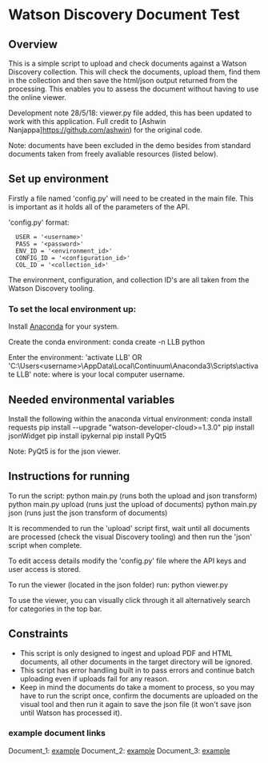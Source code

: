 # Watson Discovery Document Test
## Overview
This is a simple script to upload and check documents against a Watson Discovery collection. This will check the documents, upload them, find them in the collection and then save the html/json output returned from the processing. This enables you to assess the document without having to use the online viewer.

Development note 28/5/18: viewer.py file added, this has been updated to work with this application. Full credit to [Ashwin Nanjappa]https://github.com/ashwin) for the original code.

Note: documents have been excluded in the demo besides from standard documents taken from freely avaliable resources (listed below).

## Set up environment
Firstly a file named 'config.py' will need to be created in the main file. This is important as it holds all of the parameters of the API.

'config.py' format:

      USER = '<username>'
      PASS = '<password>'
      ENV_ID = '<environment_id>'
      CONFIG_ID = '<configuration_id>'
      COL_ID = '<collection_id>'

The environment, configuration, and collection ID's are all taken from the Watson Discovery tooling.

### To set the local environment up:
Install [Anaconda](https://www.anaconda.com/download/#download) for your system.

Create the conda environment:
  conda create -n LLB python

Enter the environment:
'activate LLB'
 OR
'C:\Users\<username>\AppData\Local\Continuum\Anaconda3\Scripts\activate LLB'
note: where <username> is your local computer username.

## Needed environmental variables
Install the following within the anaconda virtual environment:
    conda install requests
    pip install --upgrade "watson-developer-cloud>=1.3.0"
    pip install jsonWidget
    pip install ipykernal
    pip install PyQt5

Note: PyQt5 is for the json viewer.


## Instructions for running
To run the script:
    python main.py        (runs both the upload and json transform)
    python main.py upload     (runs just the upload of documents)
    python main.py json     (runs just the json transform of documents)

It is recommended to run the 'upload' script first, wait until all documents are processed (check the visual Discovery tooling) and then run the 'json' script when complete.

To edit access details modify the 'config.py' file where the API keys and user access is stored.

To run the viewer (located in the json folder) run:
    python viewer.py <documentname>

To use the viewer, you can visually click through it all alternatively search for categories in the top bar.

## Constraints
- This script is only designed to ingest and upload PDF and HTML documents, all other documents in the target directory will be ignored.
- This script has error handling built in to pass errors and continue batch uploading even if uploads fail for any reason.
- Keep in mind the documents do take a moment to process, so you may have to run the script once, confirm the documents are uploaded on the visual tool and then run it again to save the json file (it won't save json until Watson has processed it).

### example document links
Document_1: [example](https://19of32x2yl33s8o4xza0gf14-wpengine.netdna-ssl.com/wp-content/uploads/Exhibit-A-SAMPLE-CONTRACT.pdf)
Document_2: [example](https://www.sdcwa.org/sites/default/files/files/business-opps/ProfessionalServiceContract.pdf)
Document_3: [example](https://www.myescambia.com/sites/myescambia.com/files/pages/2012/Oct/Uniform%20Contract%20Format/I_%20BRIDGES%20DOCKS%20AND%20BOAT%20RAMPS.pdf)
